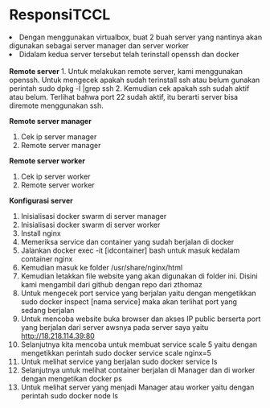 # <b>ResponsiTCCL</b>

<li>Dengan menggunakan virtualbox, buat 2 buah server yang nantinya akan digunakan sebagai server manager dan server worker</li>
<li>Didalam kedua server tersebut telah terinstall openssh dan docker</li>

<br>
<b>Remote server</b>
1.	Untuk melakukan remote server, kami menggunakan openssh. Untuk mengecek apakah sudah terinstall ssh atau belum gunakan perintah sudo dpkg -l |grep ssh
2.	Kemudian cek apakah ssh sudah aktif atau belum. Terlihat bahwa port 22 sudah aktif, itu berarti server bisa diremote menggunakan ssh.

<b>Remote server manager</b>
1.	Cek ip server manager
2.	Remote server manager

<b>Remote server worker</b>
1.	Cek ip server worker
2.	Remote server worker

<b>Konfigurasi server</b>
1.	Inisialisasi docker swarm di server manager
2.	Inisialisasi docker swarm di server worker
3.	Install nginx
4.	Memeriksa service dan container yang sudah berjalan di docker 
5.	Jalankan docker exec -it [idcontainer] bash untuk masuk kedalam container nginx
6.	Kemudian masuk ke folder /usr/share/nginx/html
7.	Kemudian letakkan file website yang akan digunakan di folder ini. Disini kami mengambil dari github dengan repo dari zthomaz
8.	Untuk mengecek port service yang berjalan yaitu dengan mengetikkan sudo docker inspect [nama service] maka akan terlihat port yang sedang berjalan
9.	Untuk mencoba website buka browser dan akses IP public berserta port yang berjalan dari server awsnya pada server saya yaitu http://18.218.114.39:80
10.	Selanjutnya kita mencoba untuk membuat service scale 5 yaitu dengan mengetikkan perintah sudo docker service scale nginx=5
11.	Untuk melihat service yang berjalan sudo docker service ls
12.	Selanjutnya untuk melihat container berjalan di Manager dan di worker dengan mengetikan docker ps
13.	Untuk melihat server yang menjadi Manager atau worker yaitu dengan perintah  sudo docker node ls
 
